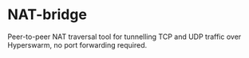 # NAT-bridge
Peer-to-peer NAT traversal tool for tunnelling TCP and UDP traffic over Hyperswarm, no port forwarding required.
